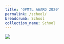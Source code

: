 ```yaml
---
title: 'OPMTL AWARD 2020'
permalink: /school/
breadcrumb: School
collection_name: School
---
```

<img src="/images/OPMTL-Message-Banner.jpg">
